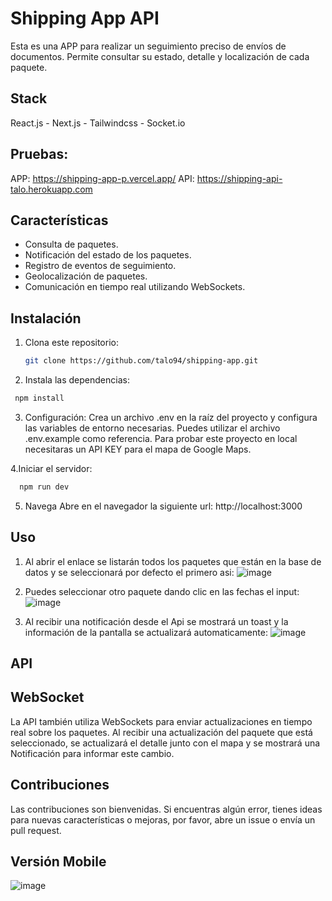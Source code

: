 # Shipping App API

Esta es una APP para realizar un seguimiento preciso de envíos de documentos. Permite consultar su estado, detalle y localización de cada paquete.

## Stack
 React.js - Next.js - Tailwindcss - Socket.io
 
## Pruebas:
APP: https://shipping-app-p.vercel.app/
API: https://shipping-api-talo.herokuapp.com

## Características

- Consulta de paquetes.
- Notificación del estado de los paquetes.
- Registro de eventos de seguimiento.
- Geolocalización de paquetes.
- Comunicación en tiempo real utilizando WebSockets.

## Instalación

1. Clona este repositorio:

   ```bash
   git clone https://github.com/talo94/shipping-app.git

   ```

2. Instala las dependencias:
  ```bash
   npm install
```
3. Configuración:
  Crea un archivo .env en la raíz del proyecto y configura las variables de entorno necesarias. Puedes utilizar el archivo .env.example como referencia. Para probar este proyecto en local necesitaras un  API KEY para el mapa de Google Maps.

4.Iniciar el servidor:
```bash
  npm run dev
```
5. Navega
   Abre en el navegador la siguiente url: http://localhost:3000
   
## Uso
1. Al abrir el enlace se listarán todos los paquetes que están en la base de datos y se seleccionará por defecto el primero asi:
  ![image](https://github.com/talo94/shipping-app/assets/25178778/4f7d8649-930c-47a4-a910-daa48b522991)

2. Puedes seleccionar otro paquete dando clic en las fechas el input:
 ![image](https://github.com/talo94/shipping-app/assets/25178778/f415506b-437b-4ef6-8ef7-d9f12f353e6b)
 
 3. Al recibir una notificación desde el Api se mostrará un toast y la información de la pantalla se actualizará automaticamente:
  ![image](https://github.com/talo94/shipping-app/assets/25178778/4d9fd7e3-f138-4c9c-a4e6-7602368130ae)

## API
 

## WebSocket

La API también utiliza WebSockets para enviar actualizaciones en tiempo real sobre los paquetes. Al recibir una actualización del paquete que está seleccionado, se actualizará el detalle junto con el mapa y se mostrará una Notificación para informar este cambio.

## Contribuciones

Las contribuciones son bienvenidas. Si encuentras algún error, tienes ideas para nuevas características o mejoras, por favor, abre un issue o envía un pull request.

## Versión Mobile
![image](https://github.com/talo94/shipping-app/assets/25178778/bc37deb2-93dd-4d23-ba0b-041b110c71b3)

